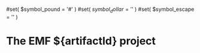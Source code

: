 #set( $symbol_pound = '#' )
#set( $symbol_dollar = '$' )
#set( $symbol_escape = '\' )
# The EMF ${artifactId} project
